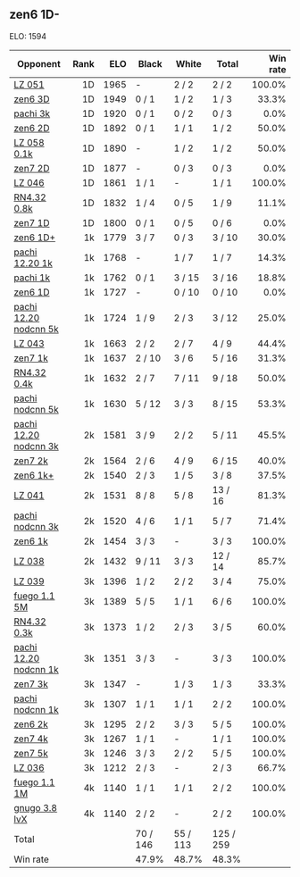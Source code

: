 ## zen6 1D- ##

ELO: 1594

Opponent | Rank | ELO | Black | White | Total | Win rate
---------|-----:|----:|-------|-------|-------|-------:
[LZ 051](LZ%20051.md) | 1D | 1965 | - | 2 / 2 | 2 / 2 | 100.0%
[zen6 3D](zen6%203D.md) | 1D | 1949 | 0 / 1 | 1 / 2 | 1 / 3 | 33.3%
[pachi 3k](pachi%203k.md) | 1D | 1920 | 0 / 1 | 0 / 2 | 0 / 3 | 0.0%
[zen6 2D](zen6%202D.md) | 1D | 1892 | 0 / 1 | 1 / 1 | 1 / 2 | 50.0%
[LZ 058 0.1k](LZ%20058%200.1k.md) | 1D | 1890 | - | 1 / 2 | 1 / 2 | 50.0%
[zen7 2D](zen7%202D.md) | 1D | 1877 | - | 0 / 3 | 0 / 3 | 0.0%
[LZ 046](LZ%20046.md) | 1D | 1861 | 1 / 1 | - | 1 / 1 | 100.0%
[RN4.32 0.8k](RN4.32%200.8k.md) | 1D | 1832 | 1 / 4 | 0 / 5 | 1 / 9 | 11.1%
[zen7 1D](zen7%201D.md) | 1D | 1800 | 0 / 1 | 0 / 5 | 0 / 6 | 0.0%
[zen6 1D+](zen6%201D+.md) | 1k | 1779 | 3 / 7 | 0 / 3 | 3 / 10 | 30.0%
[pachi 12.20 1k](pachi%2012.20%201k.md) | 1k | 1768 | - | 1 / 7 | 1 / 7 | 14.3%
[pachi 1k](pachi%201k.md) | 1k | 1762 | 0 / 1 | 3 / 15 | 3 / 16 | 18.8%
[zen6 1D](zen6%201D.md) | 1k | 1727 | - | 0 / 10 | 0 / 10 | 0.0%
[pachi 12.20 nodcnn 5k](pachi%2012.20%20nodcnn%205k.md) | 1k | 1724 | 1 / 9 | 2 / 3 | 3 / 12 | 25.0%
[LZ 043](LZ%20043.md) | 1k | 1663 | 2 / 2 | 2 / 7 | 4 / 9 | 44.4%
[zen7 1k](zen7%201k.md) | 1k | 1637 | 2 / 10 | 3 / 6 | 5 / 16 | 31.3%
[RN4.32 0.4k](RN4.32%200.4k.md) | 1k | 1632 | 2 / 7 | 7 / 11 | 9 / 18 | 50.0%
[pachi nodcnn 5k](pachi%20nodcnn%205k.md) | 1k | 1630 | 5 / 12 | 3 / 3 | 8 / 15 | 53.3%
[pachi 12.20 nodcnn 3k](pachi%2012.20%20nodcnn%203k.md) | 2k | 1581 | 3 / 9 | 2 / 2 | 5 / 11 | 45.5%
[zen7 2k](zen7%202k.md) | 2k | 1564 | 2 / 6 | 4 / 9 | 6 / 15 | 40.0%
[zen6 1k+](zen6%201k+.md) | 2k | 1540 | 2 / 3 | 1 / 5 | 3 / 8 | 37.5%
[LZ 041](LZ%20041.md) | 2k | 1531 | 8 / 8 | 5 / 8 | 13 / 16 | 81.3%
[pachi nodcnn 3k](pachi%20nodcnn%203k.md) | 2k | 1520 | 4 / 6 | 1 / 1 | 5 / 7 | 71.4%
[zen6 1k](zen6%201k.md) | 2k | 1454 | 3 / 3 | - | 3 / 3 | 100.0%
[LZ 038](LZ%20038.md) | 2k | 1432 | 9 / 11 | 3 / 3 | 12 / 14 | 85.7%
[LZ 039](LZ%20039.md) | 3k | 1396 | 1 / 2 | 2 / 2 | 3 / 4 | 75.0%
[fuego 1.1 5M](fuego%201.1%205M.md) | 3k | 1389 | 5 / 5 | 1 / 1 | 6 / 6 | 100.0%
[RN4.32 0.3k](RN4.32%200.3k.md) | 3k | 1373 | 1 / 2 | 2 / 3 | 3 / 5 | 60.0%
[pachi 12.20 nodcnn 1k](pachi%2012.20%20nodcnn%201k.md) | 3k | 1351 | 3 / 3 | - | 3 / 3 | 100.0%
[zen7 3k](zen7%203k.md) | 3k | 1347 | - | 1 / 3 | 1 / 3 | 33.3%
[pachi nodcnn 1k](pachi%20nodcnn%201k.md) | 3k | 1307 | 1 / 1 | 1 / 1 | 2 / 2 | 100.0%
[zen6 2k](zen6%202k.md) | 3k | 1295 | 2 / 2 | 3 / 3 | 5 / 5 | 100.0%
[zen7 4k](zen7%204k.md) | 3k | 1267 | 1 / 1 | - | 1 / 1 | 100.0%
[zen7 5k](zen7%205k.md) | 3k | 1246 | 3 / 3 | 2 / 2 | 5 / 5 | 100.0%
[LZ 036](LZ%20036.md) | 3k | 1212 | 2 / 3 | - | 2 / 3 | 66.7%
[fuego 1.1 1M](fuego%201.1%201M.md) | 4k | 1140 | 1 / 1 | 1 / 1 | 2 / 2 | 100.0%
[gnugo 3.8 lvX](gnugo%203.8%20lvX.md) | 4k | 1140 | 2 / 2 | - | 2 / 2 | 100.0%
Total | | | 70 / 146 | 55 / 113 | 125 / 259 | 
Win rate| | | 47.9% | 48.7% | 48.3% | 
